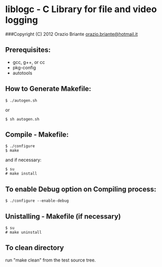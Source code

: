 # liblogc - C Library for file and video logging
###Copyright (C) 2012  Orazio Briante orazio.briante@hotmail.it

## Prerequisites:

* gcc, g++, or cc
* pkg-config
* autotools

## How to Generate Makefile:

	$ ./autogen.sh
  or

	$ sh autogen.sh


## Compile - Makefile:
    
	$ ./configure
	$ make

and if necessary:

	$ su
	# make install

 
## To enable Debug option on Compiling process:
 	
	$ ./configure --enable-debug
 	
    
## Unistalling - Makefile (if necessary)

	$ su
	# make uninstall

## To clean directory
 
 run "make clean" from the test source tree.
